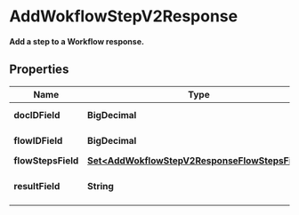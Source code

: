 

# AddWokflowStepV2Response

#### Add a step to a Workflow response.

## Properties

Name | Type | Description | Notes
------------ | ------------- | ------------- | -------------
**docIDField** | **BigDecimal** | Document ID field. | 
**flowIDField** | **BigDecimal** | Document flow ID field | 
**flowStepsField** | [**Set&lt;AddWokflowStepV2ResponseFlowStepsField&gt;**](AddWokflowStepV2ResponseFlowStepsField.md) |  | 
**resultField** | **String** | Displays the result of the call. | 



